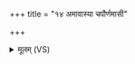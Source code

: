 +++
title = "१४ अमावास्या चपौर्णमासी"

+++
<details><summary>मूलम् (VS)</summary>

अ॑मावा॒स्या᳡ चपौर्णमा॒सी च॑ परिष्क॒न्दौ मनो॑ विप॒थम्।  
</details>

